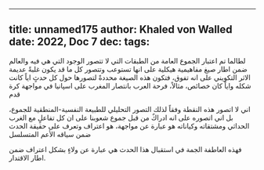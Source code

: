 
---
title: unnamed175
author: Khaled von Walled
date: 2022, Doc 7
dec:
tags:
---

لطالما تم اعتبار الجموع العامة من الطبقات التي لا تتصور الوجود التي هي فيه والعالم ضمن اطار صيغ مفاهيمية هيكلية على انها تستوعب وتتصور كل ما قد يكون غلبةً عديمة الاثر التكويني على انه تفوق، فتكون هذه الصيغة محددةً لتصورها حول كل حدثٍ اياً كانت شكله واياً كان خصائص، مثالاً، فرحة العرب بانتصار المغرب على اسپانيا في مواجهة كرة قدم



اني لا اتصور هذه النقطة وفقاً لذلك التصور التحليلي للطبيعة النفسية-المنطقية للجموع، بل اني اتصوره على انه ادراكٌ من قبل جموع شعوبنا على ان كل تفاعلٍ مع الغرب الحداثي ومشتقاته وكياناته هو عبارة عن مواجهة، هو اعتراف وتعرف على حقيقة الحدث ضمن سياقه الأعم المتسلسل


فهذه العاطفة الجمة في استقبال هذا الحدث هي عبارة عن ولاءٍ بشكل اعتراف ضمن اطار الاقتدار.

